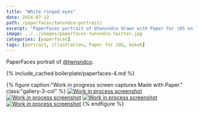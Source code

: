 ```yaml
---
title: "White ringed eyes"
date: 2014-07-12
path: /paperfaces/twnsndco-portrait/
excerpt: "PaperFaces portrait of @twnsndco drawn with Paper for iOS on an iPad."
image: ../../images/paperfaces-twnsndco-twitter.jpg
categories: [paperfaces]
tags: [portrait, illustration, Paper for iOS, bokeh]
---
```


PaperFaces portrait of [@twnsndco](https://twitter.com/twnsndco).

{% include_cached boilerplate/paperfaces-4.md %}

{% figure caption:"Work in progress screen captures Made with Paper." class:"gallery-3-col" %}
[![Work in process screenshot](../../images/paperfaces-twnsndco-process-1-600.jpg)](../../images/paperfaces-twnsndco-process-1-lg.jpg) [![Work in process screenshot](../../images/paperfaces-twnsndco-process-2-600.jpg)](../../images/paperfaces-twnsndco-process-2-lg.jpg) [![Work in process screenshot](../../images/paperfaces-twnsndco-process-3-600.jpg)](../../images/paperfaces-twnsndco-process-3-lg.jpg) [![Work in process screenshot](../../images/paperfaces-twnsndco-process-4-600.jpg)](../../images/paperfaces-twnsndco-process-4-lg.jpg)
{% endfigure %}
